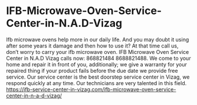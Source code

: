 # IFB-Microwave-Oven-Service-Center-in-N.A.D-Vizag
Ifb microwave ovens help more in our daily life. And you may doubt it using after some years it damage and then how to use it? At that time call us, don’t worry to carry your ifb microwave oven. IFB Microwave Oven Service Center in N.A.D Vizag calls now: 868821484 8688821488. We come to your home and repair it in front of you, additionally; we give a warranty for your repaired thing if your product fails before the due date we provide free service. Our service center is the best doorstep service center in Vizag, we respond quickly at any time. Our technicians are very talented in this field. https://ifb-service-center-in-vizag.com/ifb-microwave-oven-service-center-in-n-a-d-vizag/
